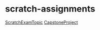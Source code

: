 # scratch-assignments
[ScratchExamTopic](https://drive.google.com/file/d/11v7lu7So9yLIM1Ba2VtDdXkMpKsYK3ZU/view?usp=share_link)
[CapstoneProject](https://drive.google.com/file/d/1K3surdA4AL0ojQceunHL_uYYeQl46KSt/view?usp=share_link)
